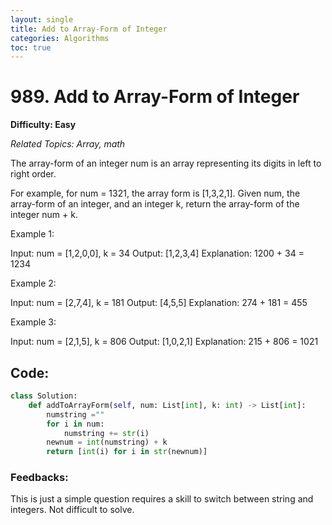 ```yaml
---
layout: single
title: Add to Array-Form of Integer
categories: Algorithms
toc: true
---
```


# 989. Add to Array-Form of Integer

**Difficulty: Easy**

*Related Topics: Array, math*

The array-form of an integer num is an array representing its digits in left to right order.

For example, for num = 1321, the array form is [1,3,2,1].
Given num, the array-form of an integer, and an integer k, return the array-form of the integer num + k.

 
Example 1:

Input: num = [1,2,0,0], k = 34
Output: [1,2,3,4]
Explanation: 1200 + 34 = 1234

Example 2:

Input: num = [2,7,4], k = 181
Output: [4,5,5]
Explanation: 274 + 181 = 455

Example 3:

Input: num = [2,1,5], k = 806
Output: [1,0,2,1]
Explanation: 215 + 806 = 1021


## Code:
```python
class Solution:
    def addToArrayForm(self, num: List[int], k: int) -> List[int]:
        numstring =""
        for i in num:
            numstring += str(i)
        newnum = int(numstring) + k
        return [int(i) for i in str(newnum)]
```        
### Feedbacks: 
This is just a simple question requires a skill to switch between string and integers. Not difficult to solve.       